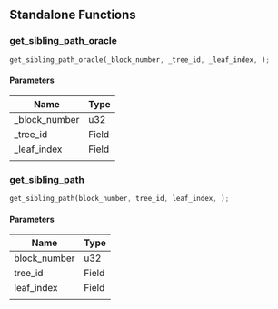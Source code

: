 ## Standalone Functions

### get_sibling_path_oracle

```rust
get_sibling_path_oracle(_block_number, _tree_id, _leaf_index, );
```

#### Parameters
| Name | Type |
| --- | --- |
| _block_number | u32 |
| _tree_id | Field |
| _leaf_index | Field |
|  |  |

### get_sibling_path

```rust
get_sibling_path(block_number, tree_id, leaf_index, );
```

#### Parameters
| Name | Type |
| --- | --- |
| block_number | u32 |
| tree_id | Field |
| leaf_index | Field |
|  |  |

